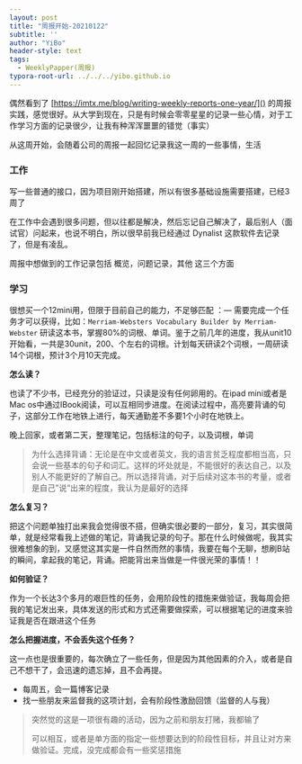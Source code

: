 ```yaml
---
layout: post
title: "周报开始-20210122"
subtitle: ''
author: "YiBo"
header-style: text
tags:
  - WeeklyPapper(周报)
typora-root-url: ../../../yibo.github.io
---
```




偶然看到了 [https://imtx.me/blog/writing-weekly-reports-one-year/]() 的周报实践，感觉很好。从大学到现在，只是有时候会零零星星的记录一些心情，对于工作学习方面的记录很少，让我有种浑浑噩噩的错觉（事实）

从这周开始，会随着公司的周报一起回忆记录我这一周的一些事情，生活



### 工作

写一些普通的接口，因为项目刚开始搭建，所以有很多基础设施需要搭建，已经3周了

在工作中会遇到很多问题，但以往都是解决，然后忘记自己解决了，最后别人（面试官）问起来，也说不明白，所以很早前我已经通过 Dynalist 这款软件去记录了，但是有凌乱。

周报中想做到的工作记录包括 概览，问题记录，其他 这三个方面



### 学习

很想买一个12mini用，但限于目前自己的能力，不足够匹配 ：— 需要完成一个任务才可以获得，比如：`Merriam-Websters Vocabulary Builder by Merriam-Webster` 研读这本书，掌握80%的词根、单词。鉴于之前几年的进度，我从unit10开始看，一共是30unit，200、个左右的词根。计划每天研读2个词根，一周研读14个词根，预计3个月10天完成。

**怎么读？**

也读了不少书，已经充分的验证过，只读是没有任何卵用的。在ipad mini或者是Mac os中通过IBook阅读，可以互相同步进度。在阅读过程中，高亮要背诵的句子，这部分工作在地铁上进行，每天通勤差不多要1个小时在地铁上。

晚上回家，或者第二天，整理笔记，包括标注的句子，以及词根，单词

> 为什么选择背诵：无论是在中文或者英文，我的语言贫乏程度都相当高，只会说一些基本的句子和词汇。这样的坏处就是，不能很好的表达自己，以及别人不能更好的了解自己。所以选择背诵，对于后续对这本书的考量，或者是自己”说“出来的程度，我认为是最好的选择

**怎么复习？**

把这个问题单独打出来我会觉得很不搭，但确实很必要的一部分，复习，其实很简单，就是经常看我上述做的笔记，背诵我记录的句子。那在什么时候做呢，我其实很难想象的到，又感觉这其实是一件自然而然的事情，我要在每个无聊，想刷B站的瞬间，拿起我的笔记，背诵。把能背出来当做是一件很光荣的事情！！

**如何验证？**

作为一个长达3个多月的艰巨性的任务，会用阶段性的措施来做验证，我每周会把我的笔记发出来，具体发送的形式和方式还需要做探索，可以根据笔记的进度来验证我是否在跟进这个任务

**怎么把握进度，不会丢失这个任务？**

这一点也是很重要的，每次确立了一些任务，但是因为其他因素的介入，或者是自己不想干了，会迅速的遗忘掉，且不会再提。

- 每周五，会一篇博客记录
- 找一些朋友来监督我的这项计划，会有阶段性激励回馈（监督的人与我）

> 突然觉的这是一项很有趣的活动，因为之前和朋友打赌，我都输了
>
> 可以相互，或者是单方面的指定一些想要达到的阶段性目标，并且让对方来做验证。完成，没完成都会有一些奖惩措施



